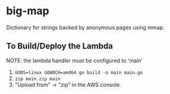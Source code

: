 # big-map
Dictionary for strings backed by anonymous pages using mmap.


## To Build/Deploy the Lambda
NOTE: the lambda handler must be configured to 'main'
1. `GOOS=linux GOARCH=amd64 go build -o main main.go`
2. `zip main.zip main`
3. "Upload from" -> "zip" in the AWS console.